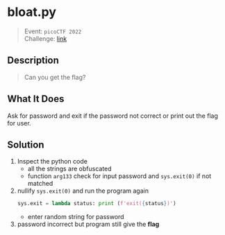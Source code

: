 # bloat.py
> Event: `picoCTF 2022`  
> Challenge: [link](https://play.picoctf.org/challenges/256/)

## Description
> Can you get the flag?

## What It Does
Ask for password and exit if the password not correct or print out the flag for user.

## Solution
1. Inspect the python code
    - all the strings are obfuscated
    - function `arg133` check for input password and `sys.exit(0)` if not matched
2. nullify `sys.exit(0)` and run the program again
    ```python
    sys.exit = lambda status: print (f'exit({status})')
    ```
    - enter random string for password
3. password incorrect but program still give the **flag**